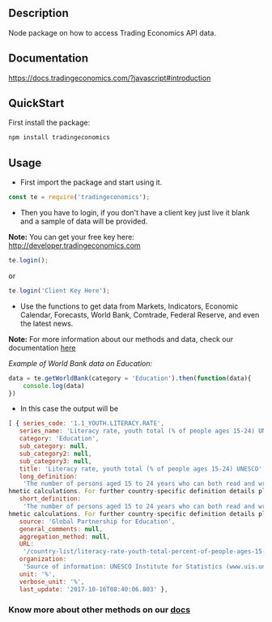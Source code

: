 ## Description
Node package on how to access Trading Economics API data.

## Documentation
https://docs.tradingeconomics.com/?javascript#introduction

## QuickStart
First install the package:

```javascript
npm install tradingeconomics
```

## Usage
  

 - First import the package and start using it. 

```javascript
const te = require('tradingeconomics');
```

 - Then you have to login, if you don't have a client key just live it blank and a sample of data will be provided.

**Note:** You can get your free key here: http://developer.tradingeconomics.com 

```javascript
te.login();
```
or
```javascript
te.login('Client Key Here');
```

 - Use the functions to get data from Markets, Indicators, Economic Calendar, Forecasts, World Bank, Comtrade, Federal Reserve, and even the latest news.
 
 **Note:** For more information about our methods and data, check our documentation [here](https://docs.tradingeconomics.com/?javascript#introduction)

 
*Example of World Bank data on Education:* 

```javascript
data = te.getWorldBank(category = 'Education').then(function(data){
    console.log(data) 
})
```

 - In this case the output will be 

 ```javascript
 [ { series_code: '1.1_YOUTH.LITERACY.RATE',
    series_name: 'Literacy rate, youth total (% of people ages 15-24) UNESCO',
    category: 'Education',
    sub_category: null,
    sub_category2: null,
    sub_category3: null,
    title: 'Literacy rate, youth total (% of people ages 15-24) UNESCO',
    long_definition:
     'The number of persons aged 15 to 24 years who can both read and write with understanding a short simple statement on their everyday life, divided by the population in that age group. Generally, ‘literacy’ also encompasses ‘numeracy’, the ability to make simple arit
hmetic calculations. For further country-specific definition details please refer to the source of information, the UNESCO Institute for Statistics (UIS): www.uis.unesco.org',
    short_definition:
     'The number of persons aged 15 to 24 years who can both read and write with understanding a short simple statement on their everyday life, divided by the population in that age group. Generally, ‘literacy’ also encompasses ‘numeracy’, the ability to make simple arit
hmetic calculations. For further country-specific definition details please refer to the source of information, the UNESCO Institute for Statistics (UIS): www.uis.unesco.org',
    source: 'Global Partnership for Education',
    general_comments: null,
    aggregation_method: null,
    URL:
     '/country-list/literacy-rate-youth-total-percent-of-people-ages-15-24-unesco-wb-data.html                                                                                                                                                                  ',
    organization:
     'Source of information: UNESCO Institute for Statistics (www.uis.unesco.org). Please refer to its website for country-specific details on the specific national data sources and method used. ',
    unit: '%',
    verbose_unit: '%',
    last_update: '2017-10-16T08:40:06.803' },
````

### Know more about other methods on our [docs](https://docs.tradingeconomics.com/?javascript#introduction)
